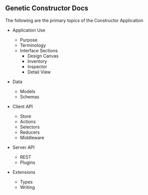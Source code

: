 ## Genetic Constructor Docs

The following are the primary topics of the Constructor Application

- Application Use
    - Purpose
    - Terminology
    - Interface Sections
        - Design Canvas
        - Inventory
        - Inspector
        - Detail View

- Data
    - Models
    - Schemas

- Client API
    - Store
    - Actions
    - Selectors
    - Reducers
    - Middleware

- Server API
    - REST
    - Plugins

- Extensions
    - Types
    - Writing